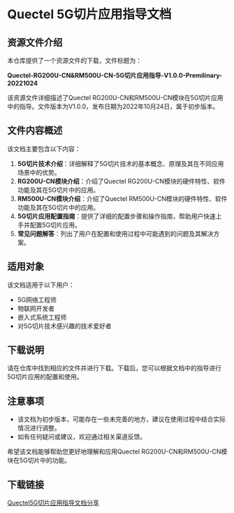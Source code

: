 # Quectel 5G切片应用指导文档

## 资源文件介绍

本仓库提供了一个资源文件的下载，文件标题为：

**Quectel-RG200U-CN&RM500U-CN-5G切片应用指导-V1.0.0-Premilinary-20221024**

该资源文件详细描述了Quectel RG200U-CN和RM500U-CN模块在5G切片应用中的指导。文件版本为V1.0.0，发布日期为2022年10月24日，属于初步版本。

## 文件内容概述

该文档主要包含以下内容：

1. **5G切片技术介绍**：详细解释了5G切片技术的基本概念、原理及其在不同应用场景中的优势。
2. **RG200U-CN模块介绍**：介绍了Quectel RG200U-CN模块的硬件特性、软件功能及其在5G切片中的应用。
3. **RM500U-CN模块介绍**：介绍了Quectel RM500U-CN模块的硬件特性、软件功能及其在5G切片中的应用。
4. **5G切片应用配置指南**：提供了详细的配置步骤和操作指南，帮助用户快速上手并配置5G切片应用。
5. **常见问题解答**：列出了用户在配置和使用过程中可能遇到的问题及其解决方案。

## 适用对象

该文档适用于以下用户：

- 5G网络工程师
- 物联网开发者
- 嵌入式系统工程师
- 对5G切片技术感兴趣的技术爱好者

## 下载说明

请在仓库中找到相应的文件并进行下载。下载后，您可以根据文档中的指导进行5G切片应用的配置和使用。

## 注意事项

- 该文档为初步版本，可能存在一些未完善的地方，建议在使用过程中结合实际情况进行调整。
- 如有任何疑问或建议，欢迎通过相关渠道反馈。

希望该文档能够帮助您更好地理解和应用Quectel RG200U-CN和RM500U-CN模块在5G切片中的功能。

## 下载链接

[Quectel5G切片应用指导文档分享](https://pan.quark.cn/s/2b3ef0a0403f)